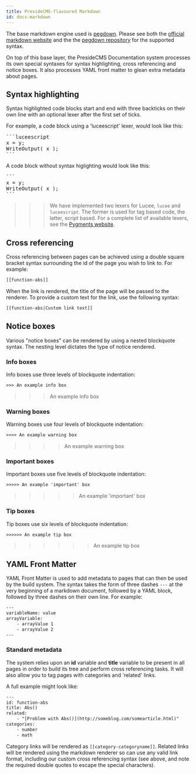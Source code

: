 ```yaml
---
title: PresideCMS-flavoured Markdown
id: docs-markdown
---
```


The base markdown engine used is [pegdown](https://github.com/sirthias/pegdown). Please see both the [official markdown website](http://daringfireball.net/projects/markdown/) and the the [pegdown repository](https://github.com/sirthias/pegdown) for the supported syntax.

On top of this base layer, the PresideCMS Documentation system processes its own special syntaxes for syntax highlighting, cross referencing and notice boxes. It also processes YAML front matter to glean extra metadata about pages.

## Syntax highlighting

Syntax highlighted code blocks start and end with three backticks on their own line with an optional lexer after the first set of ticks. 

For example, a code block using a 'luceescript' lexer, would look like this:

<pre>
```luceescript
x = y;
WriteOutput( x );
```
</pre>

A code block without syntax higlighting would look like this:

<pre>
```
x = y;
WriteOutput( x );
```
</pre>

>>> We have implemented two lexers for Lucee, `lucee` and `luceescript`. The former is used for tag based code, the latter, script based. For a complete list of available lexers, see the [Pygments website](http://pygments.org/docs/lexers/).

## Cross referencing

Cross referencing between pages can be achieved using a double square bracket syntax surrounding the id of the page you wish to link to. For example:

```html
[[function-abs]]
```

When the link is rendered, the title of the page will be passed to the renderer. To provide a custom text for the link, use the following syntax:

```html
[[function-abs|Custom link text]]
```

## Notice boxes

Various "notice boxes" can be rendered by using a nested blockquote syntax. The nesting level dictates the type of notice rendered.

### Info boxes

Info boxes use three levels of blockquote indentation:

```html
>>> An example info box
```

>>> An example info box

### Warning boxes

Warning boxes use four levels of blockquote indentation:

```html
>>>> An example warning box
```

>>>> An example warning box

### Important boxes

Important boxes use five levels of blockquote indentation:

```html
>>>>> An example 'important' box
```

>>>>> An example 'important' box

### Tip boxes

Tip boxes use six levels of blockquote indentation:

```html
>>>>>> An example tip box
```

>>>>>> An example tip box

## YAML Front Matter

YAML Front Matter is used to add metadata to pages that can then be used by the build system. The syntax takes the form of three dashes `---` at the very beginning of a markdown document, followed by a YAML block, followed by three dashes on their own line. For example:

```html
---
variableName: value
arrayVariable:
    - arrayValue 1
    - arrayValue 2
---
```

### Standard metadata

The system relies upon an **id** variable and **title** variable to be present in all pages in order to build its tree and perform cross referencing tasks. It will also allow you to tag pages with categories and 'related' links.

A full example might look like:

```html
---
id: function-abs
title: Abs()
related:
    - "[Problem with Abs()](http://someblog.com/somearticle.html)"
categories:
    - number
    - math
```

Category links will be rendered as ```[[category-categoryname]]```. Related links will be rendered using the markdown renderer so can use any valid link format, including our custom cross referencing syntax (see above, and note the required double quotes to escape the special characters).

